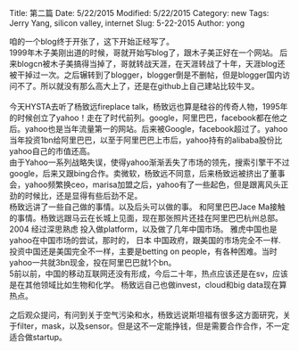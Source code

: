 Title: 第二篇
Date: 5/22/2015
Modified: 5/22/2015
Category: new
Tags: Jerry Yang, silicon valley, internet 
Slug: 5-22-2015
Author: yong

咱的一个blog终于开张了，这下开始正经写了。<br>
1999年木子美刚出道的时候，哥就开始写blog了，跟木子美正好在一个网站。
后来blogcn被木子美搞得当掉了，哥就转战天涯，在天涯转战了十年，天涯blog还被干掉过一次。之后辗转到了blogger，blogger倒是不删帖，但是blogger国内访问不了。所以就没有那么高大上了，还是在github上自己建站比较牛叉。<br>
<br>
今天HYSTA去听了杨致远fireplace talk，杨致远也算是硅谷的传奇人物，1995年的时候创立了yahoo！走在了时代前列。google，阿里巴巴，facebook都在他之后。yahoo也是当年流量第一的网站。后来被Google，facebook超过了。yahoo当年投资1bn给阿里巴巴，以至于阿里巴巴上市后，yahoo持有的alibaba股份比yahoo自己的市值还高。<br>
由于Yahoo一系列战略失误，使得yahoo渐渐丢失了市场的领先，搜索引擎干不过google，后来又跟bing合作。卖微软，杨致远不同意，后来杨致远被挤出了董事会，yahoo频繁换ceo，marisa加盟之后，yahoo有了一些起色，但是跟离风头正劲的时候比，还是显得有些后劲不足。<br>
杨致远讲了一些自己做的事情。以及后头可以做的事。
和阿里巴巴Jace Ma接触的事情。杨致远跟马云在长城上见面，现在那张照片还挂在阿里巴巴杭州总部。
2004 经过深思熟虑 投入做platform，以及做了几年中国市场。
雅虎中国也是yahoo在中国市场的尝试，那时的， 日本 中国政府，跟美国的市场完全不一样.
投资中国还是美国完全不一样，主要是betting on people，有各种困难。当时yahoo一共就3bn现金，投在阿里巴巴就1个bn。
<br>
5前以前，中国的移动互联网还没有形成，今后二十年，热点应该还是在sv，应该是在其他领域比如生物和化学。
杨致远自己也做invest，cloud和big data现在算热点。

之后观众提问，有问到关于空气污染和水，杨致远说斯坦福有很多这方面研究，关于filter，mask，以及sensor。但是这不一定能挣钱，但是需要合作合作，不一定适合做startup。
